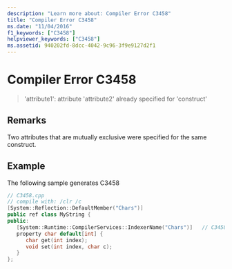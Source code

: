 ```yaml
---
description: "Learn more about: Compiler Error C3458"
title: "Compiler Error C3458"
ms.date: "11/04/2016"
f1_keywords: ["C3458"]
helpviewer_keywords: ["C3458"]
ms.assetid: 940202fd-8dcc-4042-9c96-3f9e9127d2f1
---
```

# Compiler Error C3458

> 'attribute1': attribute 'attribute2' already specified for 'construct'

## Remarks

Two attributes that are mutually exclusive were specified for the same construct.

## Example

The following sample generates C3458

```cpp
// C3458.cpp
// compile with: /clr /c
[System::Reflection::DefaultMember("Chars")]
public ref class MyString {
public:
   [System::Runtime::CompilerServices::IndexerName("Chars")]   // C3458
   property char default[int] {
      char get(int index);
      void set(int index, char c);
   }
};
```
